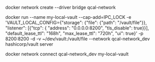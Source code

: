 docker network create --driver bridge qcal-network


<!-- Attach to the network at the time of creation -->
docker run --name my-local-vault --cap-add=IPC_LOCK -e 'VAULT_LOCAL_CONFIG={"storage": {"file": {"path": "/vault/file"}}, "listener": [{"tcp": { "address": "0.0.0.0:8200", "tls_disable": true}}], "default_lease_ttl": "168h", "max_lease_ttl": "720h", "ui": true}' -p 8200:8200 -d -v ~/dev/vault:/vault/file --network qcal-network_dev hashicorp/vault server


<!-- if needed to do it later -->
docker network connect qcal-network_dev my-local-vault